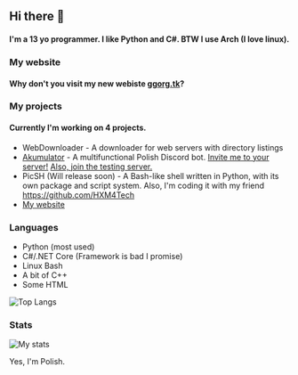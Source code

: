 ## Hi there 👋
#### I'm a 13 yo programmer. I like Python and C#. BTW I use Arch (I love linux). 

### My website
#### Why don't you visit my new webiste [ggorg.tk](https://ggorg.tk/)?

### My projects
#### Currently I'm working on 4 projects.
* WebDownloader - A downloader for web servers with directory listings
* [Akumulator](https://ggorg.tk/dc) - A multifunctional Polish Discord bot. [Invite me to your server!](https://ggorg.tk/bot) [Also, join the testing server.](https://ggorg.tk/dc)
* PicSH (Will release soon) - A Bash-like shell written in Python, with its own package and script system. Also, I'm coding it with my friend https://github.com/HXM4Tech
* [My website](https://ggorg.tk)

### Languages

* Python (most used)
* C#/.NET Core (Framework is bad I promise)
* Linux Bash
* A bit of C++
* Some HTML

![Top Langs](https://github-readme-stats.vercel.app/api/top-langs/?username=GGORG0&count_private=true&theme=dark&show_icons=true&hide_langs_below=1")

### Stats
![My stats](https://github-readme-stats.vercel.app/api?username=GGORG0&count_private=true&theme=dark&show_icons=true)


Yes, I'm Polish.
